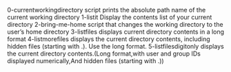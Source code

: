 0-currentworkingdirectory script prints the absolute path name of the current working directory
1-listit Display the contents list of your current directory
2-bring-me-home script that changes the working directory to the user’s home directory
3-listfiles displays current directory contents in a long format
4-listmorefiles displays the current directory contents, including hidden files (starting with .). Use the long format.
5-listfilesdigitonly displays the current directory contents.(Long format,with user and group IDs displayed numerically,And hidden files (starting with .))
